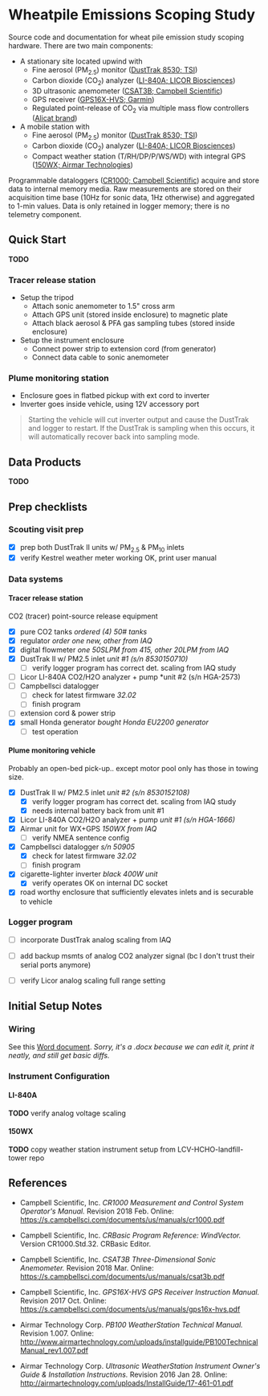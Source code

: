 # Wheatpile Emissions Scoping Study

Source code and documentation for wheat pile emission study scoping hardware.
There are two main components:

* A stationary site located upwind with
    * Fine aerosol (PM<sub>2.5</sub>) monitor ([DustTrak 8530; TSI](http://www.tsi.com/DUSTTRAK-II-Aerosol-Monitor-8530/))
    * Carbon dioxide (CO<sub>2</sub>) analyzer ([LI-840A; LICOR Biosciences](https://www.licor.com/env/products/gas_analysis/LI-840A/))
    * 3D ultrasonic anemometer ([CSAT3B; Campbell Scientific](https://www.campbellsci.com/csat3b))
    * GPS receiver ([GPS16X-HVS; Garmin](https://www.campbellsci.com/gps16x-hvs))
    * Regulated point-release of CO<sub>2</sub> via multiple mass flow controllers ([Alicat brand](https://www.alicat.com/product/gas-mass-flow-controllers/))
* A mobile station with
    * Fine aerosol (PM<sub>2.5</sub>) monitor ([DustTrak 8530; TSI](http://www.tsi.com/DUSTTRAK-II-Aerosol-Monitor-8530/))
    * Carbon dioxide (CO<sub>2</sub>) analyzer ([LI-840A; LICOR Biosciences](https://www.licor.com/env/products/gas_analysis/LI-840A/))
    * Compact weather station (T/RH/DP/P/WS/WD) with integral GPS ([150WX; Airmar Technologies](http://www.airmartechnology.com/productdescription.html?id=155))

Programmable dataloggers ([CR1000; Campbell Scientific](http://www.campbellsci.com/cr1000))
acquire and store data to internal memory media. Raw measurements are stored on
their acquisition time base (10Hz for sonic data, 1Hz otherwise) and aggregated
to 1-min values. Data is only retained in logger memory; there is no telemetry
component.


## Quick Start

**TODO**

### Tracer release station

* Setup the tripod
    * Attach sonic anemometer to 1.5" cross arm
    * Attach GPS unit (stored inside enclosure) to magnetic plate
    * Attach black aerosol & PFA gas sampling tubes (stored inside enclosure)
* Setup the instrument enclosure
    * Connect power strip to extension cord (from generator)
    * Connect data cable to sonic anemometer

### Plume monitoring station

* Enclosure goes in flatbed pickup with ext cord to inverter
* Inverter goes inside vehicle, using 12V accessory port

> Starting the vehicle will cut inverter output and cause the DustTrak and
> logger to restart. If the DustTrak is sampling when this occurs, it will
> automatically recover back into sampling mode.


## Data Products 

**TODO**


## Prep checklists

### Scouting visit prep

* [x] prep both DustTrak II units w/ PM<sub>2.5</sub> & PM<sub>10</sub> inlets
* [x] verify Kestrel weather meter working OK, print user manual

### Data systems

#### Tracer release station

CO2 (tracer) point-source release equipment

* [x] pure CO2 tanks *ordered (4) 50# tanks*
* [x] regulator *order one new, other from IAQ*
* [x] digital flowmeter *one 50SLPM from 415, other 20LPM from IAQ*
* [x] DustTrak II w/ PM2.5 inlet *unit #1 (s/n 8530150710)*
    * [ ] verify logger program has correct det. scaling from IAQ study
* [ ] Licor LI-840A CO2/H2O analyzer + pump *unit #2 (s/n HGA-2573)
* [ ] Campbellsci datalogger
    * [ ] check for latest firmware *32.02*
    * [ ] finish program
* [ ] extension cord & power strip
* [x] small Honda generator *bought Honda EU2200 generator*
    * [ ] test operation

#### Plume monitoring vehicle

Probably an open-bed pick-up.. except motor pool only has those in towing size.

* [x] DustTrak II w/ PM2.5 inlet *unit #2 (s/n 8530152108)*
    * [x] verify logger program has correct det. scaling from IAQ study
    * [x] needs internal battery back from unit #1
* [x] Licor LI-840A CO2/H2O analyzer + pump *unit #1 (s/n HGA-1666)*
* [x] Airmar unit for WX+GPS *150WX from IAQ*
    * [ ] verify NMEA sentence config
* [x] Campbellsci datalogger *s/n 50905*
    * [x] check for latest firmware *32.02*
    * [ ] finish program
* [x] cigarette-lighter inverter *black 400W unit*
    * [x] verify operates OK on internal DC socket
* [x] road worthy enclosure that sufficiently elevates inlets and is securable to vehicle

### Logger program

* [ ] incorporate DustTrak analog scaling from IAQ
* [ ] add backup msmts of analog CO2 analyzer signal (bc I don't trust their serial ports anymore)
* [ ] verify Licor analog scaling full range setting


## Initial Setup Notes

### Wiring

See this [Word document](wiring.docx). *Sorry, it's a .docx because we can edit
it, print it neatly, and still get basic diffs.*

### Instrument Configuration

#### LI-840A

**TODO** verify analog voltage scaling

#### 150WX

**TODO** copy weather station instrument setup from LCV-HCHO-landfill-tower repo


## References

* Campbell Scientific, Inc. *CR1000 Measurement and Control System Operator's
  Manual.* Revision 2018 Feb. 
  Online: <https://s.campbellsci.com/documents/us/manuals/cr1000.pdf>

* Campbell Scientific, Inc. *CRBasic Program Reference: WindVector.* Version
  CR1000.Std.32. CRBasic Editor.

* Campbell Scientific, Inc. *CSAT3B Three-Dimensional Sonic Anemometer.* Revision
  2018 Mar. Online: <https://s.campbellsci.com/documents/us/manuals/csat3b.pdf>

* Campbell Scientific, Inc. *GPS16X-HVS GPS Receiver Instruction Manual.*
  Revision 2017 Oct. Online: <https://s.campbellsci.com/documents/us/manuals/gps16x-hvs.pdf>

* Airmar Technology Corp. *PB100 WeatherStation Technical Manual.* Revision 1.007.
  Online: <http://www.airmartechnology.com/uploads/installguide/PB100TechnicalManual_rev1.007.pdf>

* Airmar Technology Corp. *Ultrasonic WeatherStation Instrument Owner's Guide &
  Installation Instructions.* Revision 2016 Jan 28.
  Online: <http://airmartechnology.com/uploads/InstallGuide/17-461-01.pdf>

